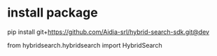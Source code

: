 # install package

pip install git+https://github.com/Aidia-srl/hybrid-search-sdk.git@dev

from hybridsearch.hybridsearch import HybridSearch
